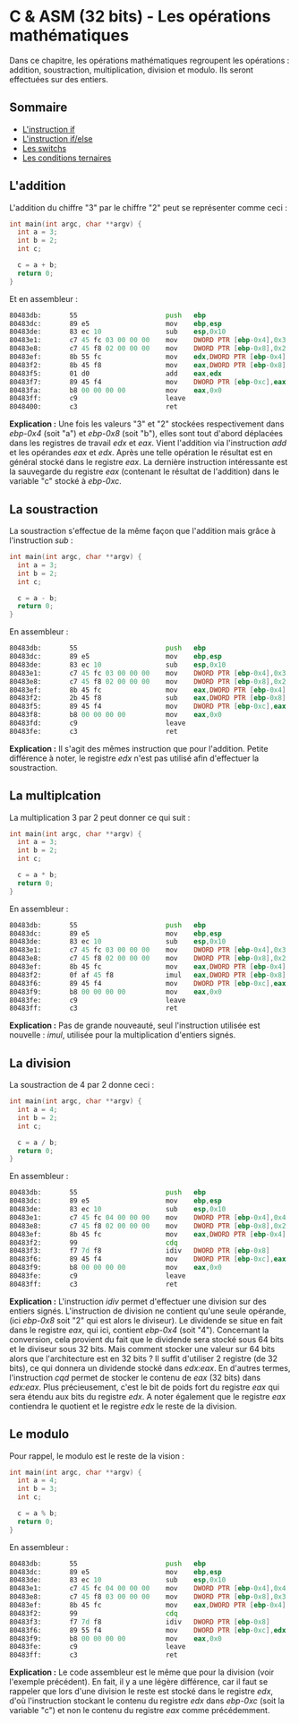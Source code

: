 # C & ASM (32 bits) - Les opérations mathématiques
Dans ce chapitre, les opérations mathématiques regroupent les opérations : addition, soustraction, multiplication, division et modulo. Ils seront effectuées sur des entiers.

## Sommaire
* [L'instruction if](https://github.com/Sharpforce/Reverse-Engineering/blob/master/01.%20Ressources/05.%20C%20%26%20ASM%20(32%20bits)%20-%20Les%20conditions.md#linstruction-if)
* [L'instruction if/else](https://github.com/Sharpforce/Reverse-Engineering/blob/master/01.%20Ressources/05.%20C%20%26%20ASM%20(32%20bits)%20-%20Les%20conditions.md#linstruction-ifelse)
* [Les switchs](https://github.com/Sharpforce/Reverse-Engineering/blob/master/01.%20Ressources/05.%20C%20%26%20ASM%20(32%20bits)%20-%20Les%20conditions.md#les-switchs)
* [Les conditions ternaires](https://github.com/Sharpforce/Reverse-Engineering/blob/master/01.%20Ressources/05.%20C%20%26%20ASM%20(32%20bits)%20-%20Les%20conditions.md#les-conditions-ternaires)

## L'addition
L'addition du chiffre "3" par le chiffre "2" peut se représenter comme ceci :
```c
int main(int argc, char **argv) {
  int a = 3;
  int b = 2;
  int c;

  c = a + b;
  return 0;
}
```

Et en assembleur :
```asm
80483db:       55                      push   ebp
80483dc:       89 e5                   mov    ebp,esp
80483de:       83 ec 10                sub    esp,0x10
80483e1:       c7 45 fc 03 00 00 00    mov    DWORD PTR [ebp-0x4],0x3
80483e8:       c7 45 f8 02 00 00 00    mov    DWORD PTR [ebp-0x8],0x2
80483ef:       8b 55 fc                mov    edx,DWORD PTR [ebp-0x4]
80483f2:       8b 45 f8                mov    eax,DWORD PTR [ebp-0x8]
80483f5:       01 d0                   add    eax,edx
80483f7:       89 45 f4                mov    DWORD PTR [ebp-0xc],eax
80483fa:       b8 00 00 00 00          mov    eax,0x0
80483ff:       c9                      leave
8048400:       c3                      ret
```

**Explication :** Une fois les valeurs "3" et "2" stockées respectivement dans _ebp-0x4_ (soit "a") et _ebp-0x8_ (soit "b"), elles sont tout d'abord déplacées dans les registres de travail _edx_ et _eax_. Vient l'addition via l'instruction _add_ et les opérandes _eax_ et _edx_. Après une telle opération le résultat est en général stocké dans le registre _eax_. La dernière instruction intéressante est la sauvegarde du registre _eax_ (contenant le résultat de l'addition) dans le variable "c" stocké à _ebp-0xc_.

## La soustraction
La soustraction s'effectue de la même façon que l'addition mais grâce à l'instruction _sub_ :
```c
int main(int argc, char **argv) {
  int a = 3;
  int b = 2;
  int c;

  c = a - b;
  return 0;
}
```

En assembleur :
```asm
80483db:       55                      push   ebp
80483dc:       89 e5                   mov    ebp,esp
80483de:       83 ec 10                sub    esp,0x10
80483e1:       c7 45 fc 03 00 00 00    mov    DWORD PTR [ebp-0x4],0x3
80483e8:       c7 45 f8 02 00 00 00    mov    DWORD PTR [ebp-0x8],0x2
80483ef:       8b 45 fc                mov    eax,DWORD PTR [ebp-0x4]
80483f2:       2b 45 f8                sub    eax,DWORD PTR [ebp-0x8]
80483f5:       89 45 f4                mov    DWORD PTR [ebp-0xc],eax
80483f8:       b8 00 00 00 00          mov    eax,0x0
80483fd:       c9                      leave
80483fe:       c3                      ret
```

**Explication :** Il s'agit des mêmes instruction que pour l'addition. Petite différence à noter, le registre _edx_ n'est pas utilisé afin d'effectuer la soustraction.

## La multiplcation
La multiplication 3 par 2 peut donner ce qui suit :
```c
int main(int argc, char **argv) {
  int a = 3;
  int b = 2;
  int c;

  c = a * b;
  return 0;
}
```

En assembleur :
```asm
80483db:       55                      push   ebp
80483dc:       89 e5                   mov    ebp,esp
80483de:       83 ec 10                sub    esp,0x10
80483e1:       c7 45 fc 03 00 00 00    mov    DWORD PTR [ebp-0x4],0x3
80483e8:       c7 45 f8 02 00 00 00    mov    DWORD PTR [ebp-0x8],0x2
80483ef:       8b 45 fc                mov    eax,DWORD PTR [ebp-0x4]
80483f2:       0f af 45 f8             imul   eax,DWORD PTR [ebp-0x8]
80483f6:       89 45 f4                mov    DWORD PTR [ebp-0xc],eax
80483f9:       b8 00 00 00 00          mov    eax,0x0
80483fe:       c9                      leave
80483ff:       c3                      ret
```

**Explication :** Pas de grande nouveauté, seul l'instruction utilisée est nouvelle : _imul_, utilisée pour la multiplication d'entiers signés.

## La division
La soustraction de 4 par 2 donne ceci :
```c
int main(int argc, char **argv) {
  int a = 4;
  int b = 2;
  int c;

  c = a / b;
  return 0;
}
```

En assembleur :
```asm
80483db:       55                      push   ebp
80483dc:       89 e5                   mov    ebp,esp
80483de:       83 ec 10                sub    esp,0x10
80483e1:       c7 45 fc 04 00 00 00    mov    DWORD PTR [ebp-0x4],0x4
80483e8:       c7 45 f8 02 00 00 00    mov    DWORD PTR [ebp-0x8],0x2
80483ef:       8b 45 fc                mov    eax,DWORD PTR [ebp-0x4]
80483f2:       99                      cdq
80483f3:       f7 7d f8                idiv   DWORD PTR [ebp-0x8]
80483f6:       89 45 f4                mov    DWORD PTR [ebp-0xc],eax
80483f9:       b8 00 00 00 00          mov    eax,0x0
80483fe:       c9                      leave
80483ff:       c3                      ret
```

**Explication :** L'instruction _idiv_ permet d'effectuer une division sur des entiers signés. L'instruction de division ne contient qu'une seule opérande, (ici _ebp-0x8_ soit "2" qui est alors le diviseur). Le dividende se situe en fait dans le registre _eax_, qui ici, contient _ebp-0x4_ (soit "4"). Concernant la conversion, cela provient du fait que le dividende sera stocké sous 64 bits et le diviseur sous 32 bits. Mais comment stocker une valeur sur 64 bits alors que l'architecture est en 32 bits ? Il suffit d'utiliser 2 registre (de 32 bits), ce qui donnera un dividende stocké dans _edx:eax_. En d'autres termes, l'instruction _cqd_ permet de stocker le contenu de _eax_ (32 bits) dans _edx:eax_. Plus précieusement, c'est le bit de poids fort du registre _eax_ qui sera étendu aux bits du registre _edx_. A noter également que le registre _eax_ contiendra le quotient et le registre _edx_ le reste de la division.

## Le modulo
Pour rappel, le modulo est le reste de la vision :
```c
int main(int argc, char **argv) {
  int a = 4;
  int b = 3;
  int c;

  c = a % b;
  return 0;
}
```

En assembleur :
```asm
80483db:       55                      push   ebp
80483dc:       89 e5                   mov    ebp,esp
80483de:       83 ec 10                sub    esp,0x10
80483e1:       c7 45 fc 04 00 00 00    mov    DWORD PTR [ebp-0x4],0x4
80483e8:       c7 45 f8 03 00 00 00    mov    DWORD PTR [ebp-0x8],0x3
80483ef:       8b 45 fc                mov    eax,DWORD PTR [ebp-0x4]
80483f2:       99                      cdq
80483f3:       f7 7d f8                idiv   DWORD PTR [ebp-0x8]
80483f6:       89 55 f4                mov    DWORD PTR [ebp-0xc],edx
80483f9:       b8 00 00 00 00          mov    eax,0x0
80483fe:       c9                      leave
80483ff:       c3                      ret
```

**Explication :** Le code assembleur est le même que pour la division (voir l'exemple précédent). En fait, il y a une légère différence, car il faut se rappeler que lors d'une division le reste est stocké dans le registre _edx_, d'où l'instruction stockant le contenu du registre _edx_ dans _ebp-0xc_ (soit la variable "c") et non le contenu du registre _eax_ comme précédemment.